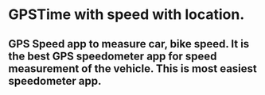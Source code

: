# GPSTime with speed with location.
## GPS Speed app to measure car, bike speed. It is the best GPS speedometer app for speed measurement of the vehicle. This is most easiest speedometer app.
